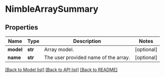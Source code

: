 # NimbleArraySummary

## Properties
Name | Type | Description | Notes
------------ | ------------- | ------------- | -------------
**model** | **str** | Array model. | [optional] 
**name** | **str** | The user provided name of the array. | [optional] 

[[Back to Model list]](../README.md#documentation-for-models) [[Back to API list]](../README.md#documentation-for-api-endpoints) [[Back to README]](../README.md)


